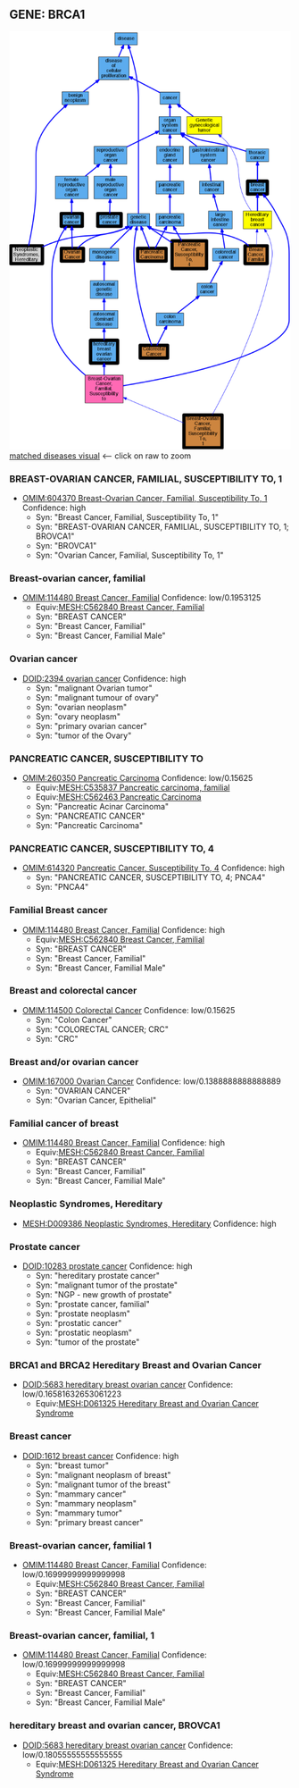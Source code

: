 
## GENE: BRCA1

![image](BRCA1.png)
[matched diseases visual](BRCA1.png)  <-- click on raw to zoom


### BREAST-OVARIAN CANCER, FAMILIAL, SUSCEPTIBILITY TO, 1
 * [OMIM:604370 Breast-Ovarian Cancer, Familial, Susceptibility To, 1](http://beta.monarchinitiative.org/disease/OMIM:604370) Confidence: high
    * Syn: "Breast Cancer, Familial, Susceptibility To, 1"
    * Syn: "BREAST-OVARIAN CANCER, FAMILIAL, SUSCEPTIBILITY TO, 1; BROVCA1"
    * Syn: "BROVCA1"
    * Syn: "Ovarian Cancer, Familial, Susceptibility To, 1"

### Breast-ovarian cancer, familial
 * [OMIM:114480 Breast Cancer, Familial](http://beta.monarchinitiative.org/disease/OMIM:114480) Confidence: low/0.1953125
    * Equiv:[MESH:C562840 Breast Cancer, Familial](http://beta.monarchinitiative.org/disease/MESH:C562840)
    * Syn: "BREAST CANCER"
    * Syn: "Breast Cancer, Familial"
    * Syn: "Breast Cancer, Familial Male"

### Ovarian cancer
 * [DOID:2394 ovarian cancer](http://beta.monarchinitiative.org/disease/DOID:2394) Confidence: high
    * Syn: "malignant Ovarian tumor"
    * Syn: "malignant tumour of ovary"
    * Syn: "ovarian neoplasm"
    * Syn: "ovary neoplasm"
    * Syn: "primary ovarian cancer"
    * Syn: "tumor of the Ovary"

### PANCREATIC CANCER, SUSCEPTIBILITY TO
 * [OMIM:260350 Pancreatic Carcinoma](http://beta.monarchinitiative.org/disease/OMIM:260350) Confidence: low/0.15625
    * Equiv:[MESH:C535837 Pancreatic carcinoma, familial](http://beta.monarchinitiative.org/disease/MESH:C535837)
    * Equiv:[MESH:C562463 Pancreatic Carcinoma](http://beta.monarchinitiative.org/disease/MESH:C562463)
    * Syn: "Pancreatic Acinar Carcinoma"
    * Syn: "PANCREATIC CANCER"
    * Syn: "Pancreatic Carcinoma"

### PANCREATIC CANCER, SUSCEPTIBILITY TO, 4
 * [OMIM:614320 Pancreatic Cancer, Susceptibility To, 4](http://beta.monarchinitiative.org/disease/OMIM:614320) Confidence: high
    * Syn: "PANCREATIC CANCER, SUSCEPTIBILITY TO, 4; PNCA4"
    * Syn: "PNCA4"

### Familial Breast cancer
 * [OMIM:114480 Breast Cancer, Familial](http://beta.monarchinitiative.org/disease/OMIM:114480) Confidence: high
    * Equiv:[MESH:C562840 Breast Cancer, Familial](http://beta.monarchinitiative.org/disease/MESH:C562840)
    * Syn: "BREAST CANCER"
    * Syn: "Breast Cancer, Familial"
    * Syn: "Breast Cancer, Familial Male"

### Breast and colorectal cancer
 * [OMIM:114500 Colorectal Cancer](http://beta.monarchinitiative.org/disease/OMIM:114500) Confidence: low/0.15625
    * Syn: "Colon Cancer"
    * Syn: "COLORECTAL CANCER; CRC"
    * Syn: "CRC"

### Breast and/or ovarian cancer
 * [OMIM:167000 Ovarian Cancer](http://beta.monarchinitiative.org/disease/OMIM:167000) Confidence: low/0.1388888888888889
    * Syn: "OVARIAN CANCER"
    * Syn: "Ovarian Cancer, Epithelial"

### Familial cancer of breast
 * [OMIM:114480 Breast Cancer, Familial](http://beta.monarchinitiative.org/disease/OMIM:114480) Confidence: high
    * Equiv:[MESH:C562840 Breast Cancer, Familial](http://beta.monarchinitiative.org/disease/MESH:C562840)
    * Syn: "BREAST CANCER"
    * Syn: "Breast Cancer, Familial"
    * Syn: "Breast Cancer, Familial Male"

### Neoplastic Syndromes, Hereditary
 * [MESH:D009386 Neoplastic Syndromes, Hereditary](http://beta.monarchinitiative.org/disease/MESH:D009386) Confidence: high

### Prostate cancer
 * [DOID:10283 prostate cancer](http://beta.monarchinitiative.org/disease/DOID:10283) Confidence: high
    * Syn: "hereditary prostate cancer"
    * Syn: "malignant tumor of the prostate"
    * Syn: "NGP - new growth of prostate"
    * Syn: "prostate cancer, familial"
    * Syn: "prostate neoplasm"
    * Syn: "prostatic cancer"
    * Syn: "prostatic neoplasm"
    * Syn: "tumor of the prostate"

### BRCA1 and BRCA2 Hereditary Breast and Ovarian Cancer
 * [DOID:5683 hereditary breast ovarian cancer](http://beta.monarchinitiative.org/disease/DOID:5683) Confidence: low/0.16581632653061223
    * Equiv:[MESH:D061325 Hereditary Breast and Ovarian Cancer Syndrome](http://beta.monarchinitiative.org/disease/MESH:D061325)

### Breast cancer
 * [DOID:1612 breast cancer](http://beta.monarchinitiative.org/disease/DOID:1612) Confidence: high
    * Syn: "breast tumor"
    * Syn: "malignant neoplasm of breast"
    * Syn: "malignant tumor of the breast"
    * Syn: "mammary cancer"
    * Syn: "mammary neoplasm"
    * Syn: "mammary tumor"
    * Syn: "primary breast cancer"

### Breast-ovarian cancer, familial 1
 * [OMIM:114480 Breast Cancer, Familial](http://beta.monarchinitiative.org/disease/OMIM:114480) Confidence: low/0.16999999999999998
    * Equiv:[MESH:C562840 Breast Cancer, Familial](http://beta.monarchinitiative.org/disease/MESH:C562840)
    * Syn: "BREAST CANCER"
    * Syn: "Breast Cancer, Familial"
    * Syn: "Breast Cancer, Familial Male"

### Breast-ovarian cancer, familial, 1
 * [OMIM:114480 Breast Cancer, Familial](http://beta.monarchinitiative.org/disease/OMIM:114480) Confidence: low/0.16999999999999998
    * Equiv:[MESH:C562840 Breast Cancer, Familial](http://beta.monarchinitiative.org/disease/MESH:C562840)
    * Syn: "BREAST CANCER"
    * Syn: "Breast Cancer, Familial"
    * Syn: "Breast Cancer, Familial Male"

### hereditary breast and ovarian cancer, BROVCA1
 * [DOID:5683 hereditary breast ovarian cancer](http://beta.monarchinitiative.org/disease/DOID:5683) Confidence: low/0.18055555555555555
    * Equiv:[MESH:D061325 Hereditary Breast and Ovarian Cancer Syndrome](http://beta.monarchinitiative.org/disease/MESH:D061325)
